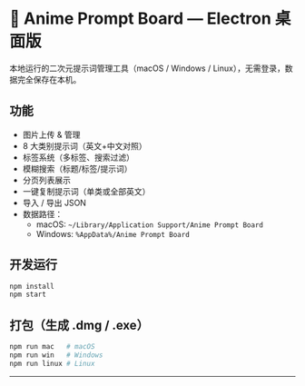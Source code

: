 # 🧩 Anime Prompt Board — Electron 桌面版

本地运行的二次元提示词管理工具（macOS / Windows / Linux），无需登录，数据完全保存在本机。

## 功能
- 图片上传 & 管理
- 8 大类别提示词（英文+中文对照）
- 标签系统（多标签、搜索过滤）
- 模糊搜索（标题/标签/提示词）
- 分页列表展示
- 一键复制提示词（单类或全部英文）
- 导入 / 导出 JSON
- 数据路径：
  - macOS: `~/Library/Application Support/Anime Prompt Board`
  - Windows: `%AppData%/Anime Prompt Board`

## 开发运行
```bash
npm install
npm start
```

## 打包（生成 .dmg / .exe）
```bash
npm run mac   # macOS
npm run win   # Windows
npm run linux # Linux
```

---
